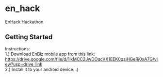 # en_hack

EnHack Hackathon

## Getting Started

Instructions:<br />
1.) Download EnBiz mobile app from this link:<br />
https://drive.google.com/file/d/1ikMCC2JwDOqcVX1EEK0qzjHGeRj0xA7G/view?usp=drive_link<br />
2.) Install it to your android device. :)<br />


